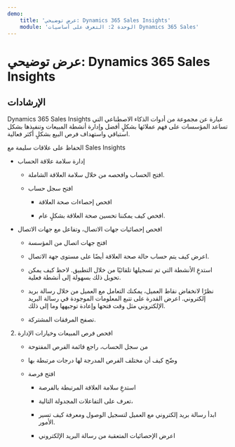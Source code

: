 ```yaml
---
demo:
    title: 'عرض توضيحي: Dynamics 365 Sales Insights'
    module: 'الوحدة 2: التعرف على أساسيات Dynamics 365 Sales'
---
```


# عرض توضيحي: Dynamics 365 Sales Insights

## الإرشادات

Dynamics 365 Sales Insights عبارة عن مجموعة من أدوات الذكاء الاصطناعي التي تساعد المؤسسات على فهم عملائها بشكلٍ أفضل وإدارة أنشطة المبيعات وتنفيذها بشكل استباقي واستهداف فرص البيع بشكلٍ أكثر فعالية. 

الحفاظ على علاقات سليمة مع Sales Insights

- إدارة سلامة علاقة الحساب

	- افتح الحساب وافحصه من خلال سلامة العلاقة الشاملة.

	- افتح سجل حساب

		- افحص إحصاءات صحة العلاقة

		- افحص كيف يمكننا تحسين صحة العلاقة بشكلٍ عام. 

- افحص إحصائيات جهات الاتصال، وتفاعل مع جهات الاتصال

	- افتح جهات اتصال من المؤسسة

	- اعرض كيف يتم حساب حالة صحة العلاقة أيضًا على مستوى جهة الاتصال.

	- استدعِ الأنشطة التي تم تسجيلها تلقائيًا من خلال التطبيق. لاحظ كيف يمكن تحويل ذلك بسهولة إلى أنشطة فعلية. 

	- نظرًا لانخفاض نقاط العميل، يمكنك التعامل مع العميل من خلال رسالة بريد إلكتروني. اعرض القدرة على تتبع المعلومات الموجودة في رسالة البريد الإلكتروني مثل وقت فتحها وإعادة توجيهها وما إلى ذلك. 

	- تصفح المرفقات المشتركة. 

 

2. افحص فرص المبيعات وخيارات الإدارة

	- من سجل الحساب، راجع قائمة الفرص المفتوحة

	- وضّح كيف أن مختلف الفرص المدرجة لها درجات مرتبطة بها

	- افتح فرصة

		- استدعِ سلامة العلاقة المرتبطة بالفرصة

		- تعرف على التفاعلات المجدولة التالية، 

		- ابدأ رسالة بريد إلكتروني مع العميل لتسجيل الوصول ومعرفة كيف تسير الأمور. 

		- اعرض الإحصائيات المتعقبة من رسالة البريد الإلكتروني 

